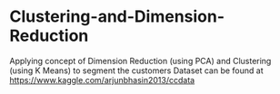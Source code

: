 # Clustering-and-Dimension-Reduction

Applying concept of Dimension Reduction (using PCA) and Clustering (using K Means) to segment the customers
Dataset can be found at https://www.kaggle.com/arjunbhasin2013/ccdata
